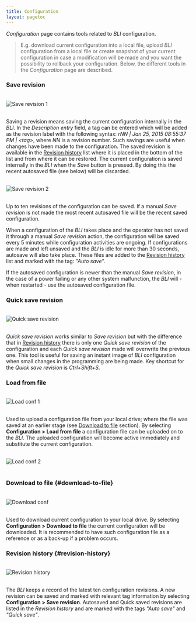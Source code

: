 ```yaml
---
title: Configuration
layout: pagetoc
---
```


_Configuration_ page contains tools related to _BLI_ configuration.
> E.g. download current configuration into a local file, upload _BLI_ configuration from a local file or create snapshot of your current configuration in case a modification will be made and you want the possibility 
to rollback your configuration. Below, the different tools in the _Configuration_ page are described.

### Save revision

<br>
<div class="text-center">
  <img src="pictures/bli-pro-user-guide/save-revision-1.png" class="img-fluid" alt="Save revision 1"/>
</div>
<br>

Saving a revision means saving the current configuration internally in the _BLI_. In the _Description entry_ field, a tag can be entered which 
will be added as the revision label with the following syntax: _rNN | Jan 25, 2015 08:55:37 PM | \<tag\>_, where _NN_ is a 
revision number. Such savings are useful when changes have been made to the configuration. The saved revision is available in the 
[Revision history](#revision-history) list where it is placed in the bottom of the list and from where it can be restored. The current 
configuration is saved internally in the _BLI_ when the _Save_ button is pressed. By doing this the recent autosaved file (see below) will be discarded.

<br>
<div class="text-center">
  <img src="pictures/bli-pro-user-guide/save-revision-2.png" class="img-fluid" alt="Save revision 2"/>
</div>
<br>

Up to ten revisions of the configuration can be saved. If a manual _Save revision_ is not made the most recent autosaved file will be the recent 
saved configuration.

When a configuration of the _BLI_ takes place and the operator has not saved it through a manual _Save revision_ action, the
configuration will be saved every 5 minutes while configuration activities are ongoing. If configurations are 
made and left unsaved and the _BLI_ is idle for more than 30 seconds, autosave will also take place. These files are added to the 
[Revision history](#revision-history) list and marked with the tag: _"Auto save"_. 

If the autosaved configuration is newer than the manual _Save revision_, in the case of a power failing or any other system malfunction, the _BLI_ will - when restarted - use the autosaved configuration file.

### Quick save revision

<br>
<div class="text-center">
  <img src="pictures/bli-pro-user-guide/quick-save-revision.png" class="img-fluid" alt="Quick save revision"/>
</div>
<br>

_Quick save revision_ works similar to _Save revision_ but with the difference that in [Revision history](#revision-history) there is only one 
_Quick save revision_ of the configuration and each _Quick save revision_ made will overwrite the previous one. This tool is useful for saving an 
instant image of _BLI_ configuration when small changes in the programming are being made. Key shortcut for the _Quick save revision_ is 
_Ctrl+Shift+S_.

### Load from file

<br>
<div class="text-center">
  <img src="pictures/bli-pro-user-guide/load-conf-1.png" class="img-fluid" alt="Load conf 1"/>
</div>
<br>

Used to upload a configuration file from your local drive; where the file was saved at an earlier stage (see [Download to file](#download-to-file)
section). By selecting **Configuration > Load from file** a configuration file can be uploaded on to the _BLI_. The uploaded configuration will 
become active immediately and substitute the current configuration.

<br>
<div class="text-center">
  <img src="pictures/bli-pro-user-guide/load-conf-2.png" class="img-fluid" alt="Load conf 2"/>
</div>
<br>

### Download to file {#download-to-file}

<br>
<div class="text-center">
  <img src="pictures/bli-pro-user-guide/download-conf.png" class="img-fluid" alt="Download conf"/>
</div>
<br>

Used to download current configuration to your local drive. By selecting **Configuration > Download to file** the current configuration will be 
downloaded. It is recommended to have such configuration file as a reference or as a back-up if a problem occurs.

### Revision history {#revision-history}

<br>
<div class="text-center">
  <img src="pictures/bli-pro-user-guide/revision-history.png" class="img-fluid" alt="Revision history"/>
</div>
<br>

The _BLI_ keeps a record of the latest ten configuration revisions. A new revision can be saved and marked with relevant tag information by 
selecting **Configuration > Save revision**. Autosaved and Quick saved revisions are listed in the _Revision history_ and are marked with the tags
 _"Auto save"_ and _"Quick save"_.